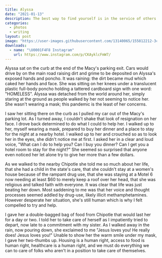 ```yaml
---
title: Alyssa
date: "2021-01-13"
description: The best way to find yourself is in the service of others.
categories:
  - photos
  - writing
layout: post
image: "https://user-images.githubusercontent.com/13140065/155812212-3cf879df-b300-4c53-aacb-b30caa926221.jpg"
downloads:
  - name: "\U0001F4F8 Instagram"
    url: https://www.instagram.com/p/CKAyklcFmW7/
---
```


Alyssa sat on the curb at the end of the Macy's parking
exit. Cars would drive by on the main road raising dirt and
grime to be deposited on Alyssa's exposed hands and poncho.
It was raining: the dirt became mud which caked her hands
and face. She was sitting on her knees under a translucent
plastic full-body poncho holding a tattered cardboard sign
with one word: "HOMELESS". Alyssa was detached from the
world around her, simply staring at the ground as people
walked by her not seeming to notice her. She wasn't wearing
a mask; this pandemic is the least of her concerns.

I saw her sitting there on the curb as I pulled my car out
of the Macy's parking lot. As I turned away, I couldn't
shake that look of resignation on her face. I drove back
determined to do what I could to help her. I walked up to
her, myself wearing a mask, prepared to buy her dinner and a
place to stay for the night at a nearby hotel. I walked up
to her and crouched so as to look her in the eyes, she
didn't notice me at first. I asked her in a clear and loud
voice, "What can I do to help you? Can I buy you dinner? Can
I get you a hotel room to stay for the night?" She seemed so
surprised that anyone even noticed her let alone try to give
her more than a few dollars.

As we walked to the nearby Chipotle she told me so much
about her life, that she had a child in the state's care,
that she couldn't stay at a women's house because of the
rampant drug use, that she was staying at a Motel 6 now
needing at least $60 to merely keep a roof over her head,
that she was religious and talked faith with everyone. It
was clear that life was just beating her down. Most
saddening to me was that her voice and thought processes
seemed addled by drug-use, likely illicit methamphetamines.
However desperate her situation, she's still human which is
why I felt compelled to try and help.

I gave her a double-bagged bag of food from Chipotle that
would last her for a day or two. I told her to take care of
herself as I impatiently tried to depart, now late to a
commitment with my sister. As I walked away in the rain, now
pouring down, she exclaimed to me "Jesus loves you! He
really does! Jesus loves you!" Unable to show her the warm
smile under my mask, I gave her two-thumbs up. Housing is a
human right, access to food is human right, healthcare is a
human right, and we must do everything we can to care of
folks who aren't in a position to take care of themselves.
